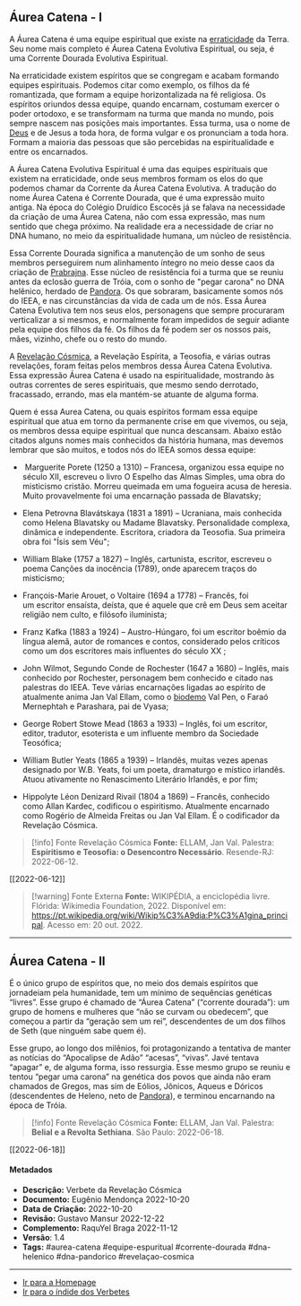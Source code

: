 ## Áurea Catena - I

A Áurea Catena é uma equipe espiritual que existe na [erraticidade](Erraticidade.md) da Terra. Seu nome mais completo é Áurea Catena Evolutiva Espiritual, ou seja, é uma Corrente Dourada Evolutiva Espiritual.

Na erraticidade existem espíritos que se congregam e acabam formando equipes espirituais. Podemos citar como exemplo, os filhos da fé romantizada, que formam a equipe horizontalizada na fé religiosa. Os espíritos oriundos dessa equipe, quando encarnam, costumam exercer o poder ortodoxo, e se transformam na turma que manda no mundo, pois sempre nascem nas posições mais importantes. Essa turma, usa o nome de [Deus](Deus.md) e de Jesus a toda hora, de forma vulgar e os pronunciam a toda hora. Formam a maioria das pessoas que são percebidas na espiritualidade e entre os encarnados.  

A Áurea Catena Evolutiva Espiritual é uma das equipes espirituais que existem na erraticidade, onde seus membros formam os elos do que podemos chamar da Corrente da Áurea Catena Evolutiva. A tradução do nome Áurea Catena é Corrente Dourada, que é uma expressão muito antiga. Na época do Colégio Druídico Escocês já se falava na necessidade da criação de uma Áurea Catena, não com essa expressão, mas num sentido que chega próximo. Na realidade era a necessidade de criar no DNA humano, no meio da espiritualidade humana, um núcleo de resistência.

Essa Corrente Dourada significa a manutenção de um sonho de seus membros perseguirem num alinhamento íntegro no meio desse caos da criação de [Prabrajna](Prabrajna.md). Esse núcleo de resistência foi a turma que se reuniu antes da eclosão guerra de Tróia, com o sonho de "pegar carona" no DNA helênico, herdado de [Pandora](Pandora.md). Os que sobraram, basicamente somos nós do IEEA, e nas circunstâncias da vida de cada um de nós. Essa Áurea Catena Evolutiva tem nos seus elos, personagens que sempre procuraram verticalizar a si mesmos, e normalmente foram impedidos de seguir adiante pela equipe dos filhos da fé. Os filhos da fé podem ser os nossos pais, mães, vizinho, chefe ou o resto do mundo.

A [Revelação Cósmica](Revelação%20Cósmica.md), a Revelação Espírita, a Teosofia, e várias outras revelações, foram feitas pelos membros dessa Áurea Catena Evolutiva. Essa expressão Áurea Catena é usado na espiritualidade, mostrando às outras correntes de seres espirituais, que mesmo sendo derrotado, fracassado, errando, mas ela mantém-se atuante de alguma forma.

Quem é essa Aurea Catena, ou quais espíritos formam essa equipe espiritual que atua em torno da permanente crise em que vivemos, ou seja, os membros dessa equipe espiritual que nunca descansam. Abaixo estão citados alguns nomes mais conhecidos da história humana, mas devemos lembrar que são muitos, e todos nós do IEEA somos dessa equipe:

-  Marguerite Porete (1250 a 1310) – Francesa, organizou essa equipe no século XII, escreveu o livro O Espelho das Almas Simples, uma obra do misticismo cristão. Morreu queimada em uma fogueira acusa de heresia. Muito provavelmente foi uma encarnação passada de Blavatsky;

- Elena Petrovna Blavátskaya (1831 a 1891) – Ucraniana, mais conhecida como Helena Blavatsky ou Madame Blavatsky. Personalidade complexa, dinâmica e independente. Escritora, criadora da Teosofia. Sua primeira obra foi "Ísis sem Véu";

- William Blake (1757 a 1827) – Inglês, cartunista, escritor, escreveu o poema Canções da inocência (1789), onde aparecem traços do misticismo;

- François-Marie Arouet, o Voltaire (1694 a 1778) – Francês, foi um escritor ensaísta, deísta, que é aquele que crê em Deus sem aceitar religião nem culto,  e filósofo iluminista;

- Franz Kafka (1883 a 1924) – Austro-Húngaro, foi um escritor boêmio da língua alemã, autor de romances e contos, considerado pelos críticos como um dos escritores mais influentes do século XX ;

- John Wilmot, Segundo Conde de Rochester (1647 a 1680) – Inglês, mais conhecido por Rochester, personagem bem conhecido e citado nas palestras do IEEA. Teve várias encarnações ligadas ao espírito de atualmente anima Jan Val Ellam, como o [biodemo](Biodemo.md) Val Pen, o Faraó Mernephtah e Parashara, pai de Vyasa;  

- George Robert Stowe Mead (1863 a 1933) – Inglês, foi um escritor, editor, tradutor, esoterista e um influente membro da Sociedade Teosófica;

- William Butler Yeats (1865 a 1939) – Irlandês, muitas vezes apenas designado por W.B. Yeats, foi um poeta, dramaturgo e místico irlandês. Atuou ativamente no Renascimento Literário Irlandês, e por fim;

- Hippolyte Léon Denizard Rivail (1804 a 1869) – Francês, conhecido como Allan Kardec, codificou o espiritismo. Atualmente encarnado como Rogério de Almeida Freitas ou Jan Val Ellam. É o codificador da Revelação Cósmica.

> [!info] Fonte Revelação Cósmica
>**Fonte:** ELLAM, Jan Val. Palestra:  **Espiritismo e Teosofia: o Desencontro Necessário**.  Resende-RJ:  2022-06-12.  

[[2022-06-12]]

> [!warning] Fonte Externa
>**Fonte:** WIKIPÉDIA, a enciclopédia livre. Flórida: Wikimedia Foundation, 2022. Disponível em: <https://pt.wikipedia.org/wiki/Wikip%C3%A9dia:P%C3%A1gina_principal>.  Acesso em: 20 out. 2022. 

---
## Áurea Catena - II

É o único grupo de espíritos que, no meio dos demais espíritos que jornadeiam pela humanidade, tem um mínimo de sequências genéticas “livres”. Esse grupo é chamado de “Áurea Catena” (“corrente dourada”): um grupo de homens e mulheres que “não se curvam ou obedecem”, que começou a partir da “geração sem um rei”, descendentes de um dos filhos de Seth (que ninguém sabe quem é).

Esse grupo, ao longo dos milênios, foi protagonizando a tentativa de manter as notícias do “Apocalipse de Adão” “acesas”, “vivas”. Javé tentava “apagar” e, de alguma forma, isso ressurgia. Esse mesmo grupo se reuniu e tentou “pegar uma carona” na genética dos povos que ainda não eram chamados de Gregos, mas sim de Eólios, Jônicos, Aqueus e Dóricos (descendentes de Heleno, neto de [Pandora](Pandora.md)), e terminou encarnando na época de Tróia.

> [!info] Fonte Revelação Cósmica
>**Fonte:** ELLAM, Jan Val. Palestra: **Belial e a Revolta Sethiana**. São Paulo: 2022-06-18.

[[2022-06-18]]
 
 #### Metadados

- **Descrição:** Verbete da Revelação Cósmica
- **Documento:** Eugênio Mendonça 2022-10-20  
- **Data de Criação:** 2022-10-20
- **Revisão:** Gustavo Mansur 2022-12-22
- **Complemento:** RaquYel Braga 2022-11-12
- **Versão**: 1.4 
- **Tags:** #aurea-catena #equipe-espuritual #corrente-dourada #dna-helenico #dna-pandorico #revelaçao-cosmica

---
- [Ir para a Homepage](Homepage.canvas)
- [Ir para o índide dos Verbetes](ÍNDIDE%20GERAL%20DOS%20VERBETES.canvas)

